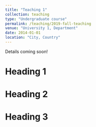 ```yaml
---
title: "Teaching 1"
collection: teaching
type: "Undergraduate course"
permalink: /teaching/2019-fall-teaching
venue: "University 1, Department"
date: 2014-01-01
location: "City, Country"
---
```


Details coming soon!

Heading 1
======

Heading 2
======

Heading 3
======
